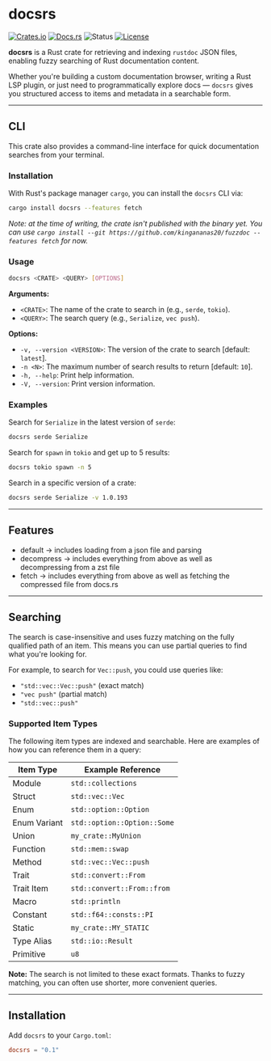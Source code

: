 # docsrs

[![Crates.io](https://img.shields.io/crates/v/docsrs.svg)](https://crates.io/crates/docsrs)
[![Docs.rs](https://docs.rs/docsrs/badge.svg)](https://docs.rs/docsrs)
![Status](https://img.shields.io/badge/status-beta-orange)
[![License](https://img.shields.io/crates/l/docsrs.svg)](https://crates.io/crates/docsrs)

**docsrs** is a Rust crate for retrieving and indexing `rustdoc` JSON files, enabling fuzzy searching of Rust documentation content.

Whether you're building a custom documentation browser, writing a Rust LSP plugin, or just need to programmatically explore docs — `docsrs` gives you structured access to items and metadata in a searchable form.

---

## CLI

This crate also provides a command-line interface for quick documentation searches from your terminal.

### Installation

With Rust's package manager `cargo`, you can install the `docsrs` CLI via:
```sh
cargo install docsrs --features fetch
```
*Note: at the time of writing, the crate isn't published with the binary yet. You can use `cargo install --git https://github.com/kingananas20/fuzzdoc --features fetch` for now.*

### Usage

```sh
docsrs <CRATE> <QUERY> [OPTIONS]
```

**Arguments:**
- `<CRATE>`: The name of the crate to search in (e.g., `serde`, `tokio`).
- `<QUERY>`: The search query (e.g., `Serialize`, `vec push`).

**Options:**
- `-v, --version <VERSION>`: The version of the crate to search [default: `latest`].
- `-n <N>`: The maximum number of search results to return [default: `10`].
- `-h, --help`: Print help information.
- `-V, --version`: Print version information.

### Examples

Search for `Serialize` in the latest version of `serde`:
```sh
docsrs serde Serialize
```

Search for `spawn` in `tokio` and get up to 5 results:
```sh
docsrs tokio spawn -n 5
```

Search in a specific version of a crate:
```sh
docsrs serde Serialize -v 1.0.193
```

---

## Features

- default -> includes loading from a json file and parsing
- decompress -> includes everything from above as well as decompressing from a zst file
- fetch -> includes everything from above as well as fetching the compressed file from docs.rs

---

## Searching

The search is case-insensitive and uses fuzzy matching on the fully qualified path of an item. This means you can use partial queries to find what you're looking for.

For example, to search for `Vec::push`, you could use queries like:
- `"std::vec::Vec::push"` (exact match)
- `"vec push"` (partial match)
- `"std::vec::push"`

### Supported Item Types

The following item types are indexed and searchable. Here are examples of how you can reference them in a query:

| Item Type       | Example Reference                  |
|-----------------|------------------------------------|
| Module          | `std::collections`                 |
| Struct          | `std::vec::Vec`                    |
| Enum            | `std::option::Option`              |
| Enum Variant    | `std::option::Option::Some`        |
| Union           | `my_crate::MyUnion`                |
| Function        | `std::mem::swap`                   |
| Method          | `std::vec::Vec::push`              |
| Trait           | `std::convert::From`               |
| Trait Item      | `std::convert::From::from`         |
| Macro           | `std::println`                     |
| Constant        | `std::f64::consts::PI`             |
| Static          | `my_crate::MY_STATIC`              |
| Type Alias      | `std::io::Result`                  |
| Primitive       | `u8`                               |

**Note:** The search is not limited to these exact formats. Thanks to fuzzy matching, you can often use shorter, more convenient queries.

---

## Installation

Add `docsrs` to your `Cargo.toml`:

```toml
docsrs = "0.1"
```
